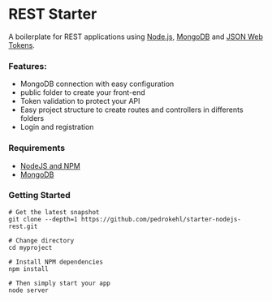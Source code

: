 REST Starter 
=======================

A boilerplate for REST applications using [Node.js](https://nodejs.org/), [MongoDB](https://www.mongodb.com/) and [JSON Web Tokens](https://jwt.io/).

### Features:
* MongoDB connection with easy configuration
* public folder to create your front-end
* Token validation to protect your API
* Easy project structure to create routes and controllers in differents folders
* Login and registration

### Requirements
* [NodeJS and NPM](http://nodejs.org/download)
* [MongoDB](http://www.mongodb.org/downloads)

### Getting Started

    # Get the latest snapshot
    git clone --depth=1 https://github.com/pedrokehl/starter-nodejs-rest.git
    
    # Change directory
    cd myproject
    
    # Install NPM dependencies
    npm install
    
    # Then simply start your app
    node server
